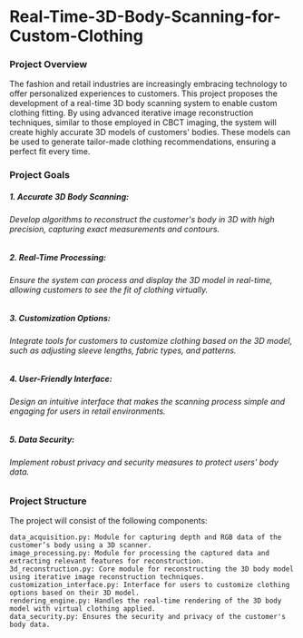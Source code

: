 # Real-Time-3D-Body-Scanning-for-Custom-Clothing

### Project Overview
The fashion and retail industries are increasingly embracing technology to offer personalized experiences to customers. This project proposes the development of a real-time 3D body scanning system to enable custom clothing fitting. By using advanced iterative image reconstruction techniques, similar to those employed in CBCT imaging, the system will create highly accurate 3D models of customers' bodies. These models can be used to generate tailor-made clothing recommendations, ensuring a perfect fit every time.

### Project Goals
##### 1. Accurate 3D Body Scanning: 
###### Develop algorithms to reconstruct the customer's body in 3D with high precision, capturing exact measurements and contours.
##### 2. Real-Time Processing: 
###### Ensure the system can process and display the 3D model in real-time, allowing customers to see the fit of clothing virtually.
##### 3. Customization Options: 
###### Integrate tools for customers to customize clothing based on the 3D model, such as adjusting sleeve lengths, fabric types, and patterns.
##### 4. User-Friendly Interface: 
###### Design an intuitive interface that makes the scanning process simple and engaging for users in retail environments.
##### 5. Data Security: 
###### Implement robust privacy and security measures to protect users' body data.

### Project Structure
The project will consist of the following components:

    data_acquisition.py: Module for capturing depth and RGB data of the customer’s body using a 3D scanner.
    image_processing.py: Module for processing the captured data and extracting relevant features for reconstruction.
    3d_reconstruction.py: Core module for reconstructing the 3D body model using iterative image reconstruction techniques.
    customization_interface.py: Interface for users to customize clothing options based on their 3D model.
    rendering_engine.py: Handles the real-time rendering of the 3D body model with virtual clothing applied.
    data_security.py: Ensures the security and privacy of the customer's body data.
